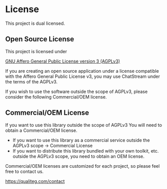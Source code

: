 # License

This project is dual licensed.

## Open Source License

This project is licensed under

[GNU Affero General Public License version 3 (AGPLv3)](https://www.gnu.org/licenses/agpl-3.0.en.html)

If you are creating an open source application under a license compatible with the Affero General Public License v3, you may use ChatStream under the terms of the AGPLv3.

If you wish to use the software outside the scope of AGPLv3, please consider the following Commercial/OEM license.

## Commercial/OEM License

If you want to use this library outside the scope of AGPLv3
You will need to obtain a Commercial/OEM license.

- If you want to use this library as a commercial service outside the AGPLv3 scope → Commercial License
- If you want to distribute this library bundled with your own toolkit, etc. outside the AGPLv3 scope, you need to obtain an OEM license.

Commercial/OEM licenses are customized for each project, so please feel free to contact us.

https://qualiteg.com/contact